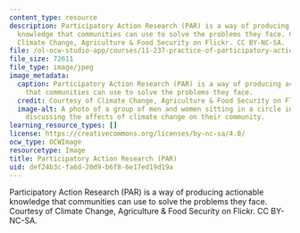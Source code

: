 ```yaml
---
content_type: resource
description: Participatory Action Research (PAR) is a way of producing actionable
  knowledge that communities can use to solve the problems they face. Courtesy of
  Climate Change, Agriculture & Food Security on Flickr. CC BY-NC-SA.
file: /ol-ocw-studio-app/courses/11-237-practice-of-participatory-action-research-par-spring-2016/def24b3cfa6d20d9b6f86e17ed19d19a_11-237s16.jpg
file_size: 72611
file_type: image/jpeg
image_metadata:
  caption: Participatory Action Research (PAR) is a way of producing actionable knowledge
    that communities can use to solve the problems they face.
  credit: Courtesy of Climate Change, Agriculture & Food Security on Flickr. CC BY-NC-SA.
  image-alt: A photo of a group of men and women sitting in a circle in Western Kenya,
    discussing the affects of climate change on their community.
learning_resource_types: []
license: https://creativecommons.org/licenses/by-nc-sa/4.0/
ocw_type: OCWImage
resourcetype: Image
title: Participatory Action Research (PAR)
uid: def24b3c-fa6d-20d9-b6f8-6e17ed19d19a
---
```

Participatory Action Research (PAR) is a way of producing actionable knowledge that communities can use to solve the problems they face. Courtesy of Climate Change, Agriculture & Food Security on Flickr. CC BY-NC-SA.
